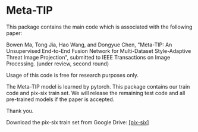 # Meta-TIP

This package contains the main code which is associated with the following paper:

Bowen Ma, Tong Jia, Hao Wang, and Dongyue Chen, "Meta-TIP: An Unsupervised End-to-End Fusion Network for Multi-Dataset Style-Adaptive Threat Image Projection", submitted to IEEE Transactions on Image Processing. (under review, second round)

Usage of this code is free for research purposes only.

The Meta-TIP model is learned by pytorch. This package contains our train code and pix-six train set. We will release the remaining test code and all pre-trained models if the paper is accepted.

Thank you.

Download the pix-six train set from Google Drive: [[pix-six]](https://drive.google.com/file/d/1G06R40Edc_8vchllt-ZtDdDg8nLudn_w/view?usp=sharing)

